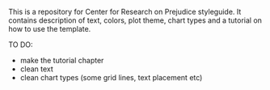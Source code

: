 This is a repository for Center for Research on Prejudice styleguide. It contains description of text, colors, plot theme, chart types and a tutorial on how to use the template.

TO DO:
- make the tutorial chapter
- clean text
- clean chart  types (some grid lines, text placement etc)